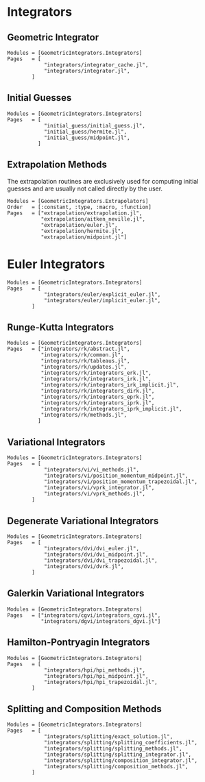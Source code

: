 # Integrators


## Geometric Integrator

```@autodocs
Modules = [GeometricIntegrators.Integrators]
Pages   = [
            "integrators/integrator_cache.jl",
            "integrators/integrator.jl",
        ]
```

## Initial Guesses

```@autodocs
Modules = [GeometricIntegrators.Integrators]
Pages   = [
            "initial_guess/initial_guess.jl",
            "initial_guess/hermite.jl",
            "initial_guess/midpoint.jl",
          ]
```

## Extrapolation Methods

The extrapolation routines are exclusively used for computing
initial guesses and are usually not called directly by the user.

```@autodocs
Modules = [GeometricIntegrators.Extrapolators]
Order   = [:constant, :type, :macro, :function]
Pages   = ["extrapolation/extrapolation.jl",
           "extrapolation/aitken_neville.jl",
           "extrapolation/euler.jl",
           "extrapolation/hermite.jl",
           "extrapolation/midpoint.jl"]
```

# Euler Integrators

```@autodocs
Modules = [GeometricIntegrators.Integrators]
Pages   = [
            "integrators/euler/explicit_euler.jl",
            "integrators/euler/implicit_euler.jl",
        ]
```

## Runge-Kutta Integrators

```@autodocs
Modules = [GeometricIntegrators.Integrators]
Pages   = ["integrators/rk/abstract.jl",
           "integrators/rk/common.jl",
           "integrators/rk/tableaus.jl",
           "integrators/rk/updates.jl",
           "integrators/rk/integrators_erk.jl",
           "integrators/rk/integrators_irk.jl",
           "integrators/rk/integrators_irk_implicit.jl",
           "integrators/rk/integrators_dirk.jl",
           "integrators/rk/integrators_eprk.jl",
           "integrators/rk/integrators_iprk.jl",
           "integrators/rk/integrators_iprk_implicit.jl",
           "integrators/rk/methods.jl",
          ]
```

## Variational Integrators

```@autodocs
Modules = [GeometricIntegrators.Integrators]
Pages   = [
            "integrators/vi/vi_methods.jl",
            "integrators/vi/position_momentum_midpoint.jl",
            "integrators/vi/position_momentum_trapezoidal.jl",
            "integrators/vi/vprk_integrator.jl",
            "integrators/vi/vprk_methods.jl",
        ]
```

## Degenerate Variational Integrators

```@autodocs
Modules = [GeometricIntegrators.Integrators]
Pages   = [
            "integrators/dvi/dvi_euler.jl",
            "integrators/dvi/dvi_midpoint.jl",
            "integrators/dvi/dvi_trapezoidal.jl",
            "integrators/dvi/dvrk.jl",
        ]
```

## Galerkin Variational Integrators

```@autodocs
Modules = [GeometricIntegrators.Integrators]
Pages   = ["integrators/cgvi/integrators_cgvi.jl",
           "integrators/dgvi/integrators_dgvi.jl"]
```

## Hamilton-Pontryagin Integrators

```@autodocs
Modules = [GeometricIntegrators.Integrators]
Pages   = [
            "integrators/hpi/hpi_methods.jl",
            "integrators/hpi/hpi_midpoint.jl",
            "integrators/hpi/hpi_trapezoidal.jl",
        ]
```

## Splitting and Composition Methods

```@autodocs
Modules = [GeometricIntegrators.Integrators]
Pages   = [
            "integrators/splitting/exact_solution.jl",
            "integrators/splitting/splitting_coefficients.jl",
            "integrators/splitting/splitting_methods.jl",
            "integrators/splitting/splitting_integrator.jl",
            "integrators/splitting/composition_integrator.jl",
            "integrators/splitting/composition_methods.jl",
        ]
```
